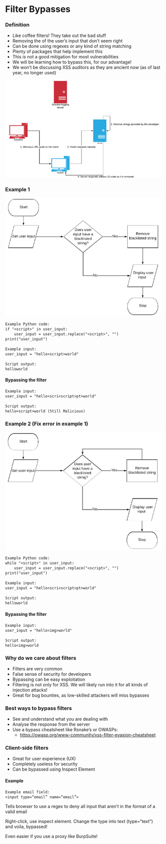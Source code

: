 # Filter Bypasses

### Definition

* Like coffee filters! They take out the bad stuff
* Removing the of the user’s input that don’t seem right
* Can be done using regexes or any kind of string matching
* Plenty of packages that help implement this
* This is not a good mitigation for most vulnerabilities
* We will be learning how to bypass this, for our advantage!
* We won’t be discussing XSS auditors as they are ancient now (as of last year, no longer used)

<img src="img\12\1.png" alt="1" style="zoom:80%;" />

### Example 1

<img src="img\12\2.png" alt="2" style="zoom:80%;" />

```
Example Python code:
if "<script>" in user_input:
	user_input = user_input.replace("<script>", "")
print("user_input")

Example input:
user_input = "hello<script>world"

Script output:
helloworld
```

#### Bypassing the filter

```
Example input:
user_input = "hello<scri<script>pt>world"

Script output:
hello<script>world (Still Malicious)
```

### Example 2 (Fix error in example 1)

<img src="img\12\3.png" alt="3" style="zoom:80%;" />

```
Example Python code:
while "<script>" in user_input:
	user_input = user_input.replace("<script>", "")
print("user_input")

Example input:
user_input = "hello<scri<script>pt>world"

Script output:
helloworld
```

#### Bypassing the filter

```
Example input:
user_input = "hello<img>world"

Script output:
hello<img>world
```



### Why do we care about filters

* Filters are very common
* False sense of security for developers
* Bypassing can be easy exploitation
* Filtering is not only for XSS. We will likely run into it for all kinds of injection attacks!
* Great for bug bounties, as low-skilled attackers will miss bypasses



### Best ways to bypass filters

* See and understand what you are dealing with
* Analyse the response from the server
* Use a bypass cheatsheet like Rsnake’s or OWASPs:
  * https://owasp.org/www-community/xss-filter-evasion-cheatsheet



### Client-side filters

* Great for user experience (UX)
* Completely useless for security
* Can be bypassed using Inspect Element

#### Example

```
Example email field:
<input type=“email” name=“email”>
```

Tells browser to use a regex to deny all input that aren’t in the format of a valid email

Right-click, use inspect element. Change the type into text (type=“text”) and voila, bypassed!

Even easier if you use a proxy like BurpSuite!
